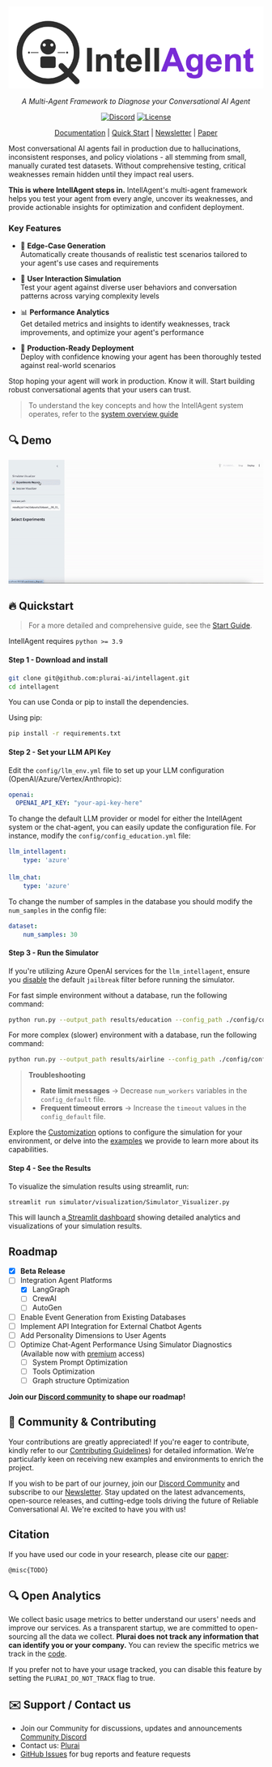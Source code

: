 <div align="center">
 <img src="./docs/figures/logo.png" alt="IntellAgent Logo" width="600">
 
 <p><i>A Multi-Agent Framework to Diagnose your Conversational AI Agent</i></p>

 [![Discord](https://img.shields.io/badge/Join-Discord-blue.svg)](https://discord.gg/YWbT87vAau)
 [![License](https://img.shields.io/badge/License-Apache_2.0-green.svg)](https://github.com/plurai-ai/intellagent/blob/main/LICENSE)

 [Documentation](https://intellagent-doc.plurai.ai/) |
 [Quick Start](#fire-quickstart) |
 [Newsletter](https://plurai.substack.com/) |
 [Paper](https://plurai.substack.com/p/intellagent-an-open-source-multi)
</div>
Most conversational AI agents fail in production due to hallucinations, inconsistent responses, and policy violations - all stemming from small, manually curated test datasets. Without comprehensive testing, critical weaknesses remain hidden until they impact real users.

**This is where IntellAgent steps in.** IntellAgent's multi-agent framework helps you test your agent from every angle, uncover its weaknesses, and provide actionable insights for optimization and confident deployment.

### Key Features
- 🔬 **Edge-Case Generation**  
 Automatically create thousands of realistic test scenarios tailored to your agent's use cases and requirements

- 🤖 **User Interaction Simulation**  
 Test your agent against diverse user behaviors and conversation patterns across varying complexity levels

- 📊 **Performance Analytics**  
 Get detailed metrics and insights to identify weaknesses, track improvements, and optimize your agent's performance

- 💪 **Production-Ready Deployment**  
 Deploy with confidence knowing your agent has been thoroughly tested against real-world scenarios

Stop hoping your agent will work in production. Know it will. Start building robust conversational agents that your users can trust.


> To understand the key concepts and how the IntellAgent system operates, refer to the [system overview guide](https://intellagent-doc.plurai.ai/How_it_Works/how-it-works/)

## 🔍 Demo

![simulator_recording](./docs/simulator_recording.gif)

## :fire: Quickstart

> For a more detailed and comprehensive guide, see the [Start Guide](https://intellagent-doc.plurai.ai/quick_start/installation/).









IntellAgent requires `python >= 3.9`
<br />

#### Step 1 - Download and install

```bash
git clone git@github.com:plurai-ai/intellagent.git
cd intellagent
```

You can use Conda or pip to install the dependencies.

Using pip: 
```bash
pip install -r requirements.txt
```


#### Step 2 - Set your LLM API Key

Edit the `config/llm_env.yml` file to set up your LLM configuration (OpenAI/Azure/Vertex/Anthropic):

```yaml
openai:
  OPENAI_API_KEY: "your-api-key-here"
```

To change the default LLM provider or model for either the IntellAgent system or the chat-agent, you can easily update the configuration file. For instance, modify the `config/config_education.yml` file:


```yaml
llm_intellagent:
    type: 'azure'

llm_chat:
    type: 'azure'
```

To change the number of samples in the database you should modify the `num_samples` in the config file:
```yaml
dataset:
    num_samples: 30
```


####  Step 3 - Run the Simulator
If you're utilizing Azure OpenAI services for the `llm_intellagent`, ensure you [disable](https://learn.microsoft.com/en-us/azure/ai-services/openai/how-to/content-filters) the default `jailbreak` filter before running the simulator.

For fast simple environment without a database, run the following command:
```bash
python run.py --output_path results/education --config_path ./config/config_education.yml 
```
For more complex (slower) environment with a database, run the following command:
```bash
python run.py --output_path results/airline --config_path ./config/config_airline.yml 
```

> **Troubleshooting**  
> - **Rate limit messages** → Decrease `num_workers` variables in the `config_default` file.  
> - **Frequent timeout errors** → Increase the `timeout` values in the `config_default` file.


Explore the [Customization](https://intellagent-doc.plurai.ai/customization/custom_environment/) options to configure the simulation for your environment, or delve into the [examples](https://intellagent-doc.plurai.ai/examples/education/) we provide to learn more about its capabilities.
#### Step 4 - See the Results

To visualize the simulation results using streamlit, run:
```bash 
streamlit run simulator/visualization/Simulator_Visualizer.py
```
This will launch a[ Streamlit dashboard](./README.md#-demo) showing detailed analytics and visualizations of your simulation results.

## Roadmap

- [x] **Beta Release**
- [ ] Integration Agent Platforms
    - [X] LangGraph
    - [ ] CrewAI
    - [ ] AutoGen
- [ ] Enable Event Generation from Existing Databases
- [ ] Implement API Integration for External Chatbot Agents
- [ ] Add Personality Dimensions to User Agents
- [ ] Optimize Chat-Agent Performance Using Simulator Diagnostics (Available now with [premium](https://plurai.ai/contact-us) access)
    - [ ] System Prompt Optimization
    - [ ] Tools Optimization
    - [ ] Graph structure Optimization

**Join our [Discord community](https://discord.gg/YWbT87vAau) to shape our roadmap!**


## 🚀 Community & Contributing

Your contributions are greatly appreciated! If you're eager to contribute, kindly refer to our [Contributing Guidelines](docs/contributing.md)) for detailed information. We’re particularly keen on receiving new examples and environments to enrich the project.

If you wish to be part of our journey, join our [Discord Community](https://discord.gg/YWbT87vAau) and subscribe to our [Newsletter](https://plurai.substack.com/). Stay updated on the latest advancements, open-source releases, and cutting-edge tools driving the future of Reliable Conversational AI. We're excited to have you with us!

## Citation

If you have used our code in your research, please cite our [paper](https://plurai.substack.com/p/intellagent-an-open-source-multi):

```
@misc{TODO}
```



## 🔍 Open Analytics

We collect basic usage metrics to better understand our users' needs and improve our services. As a transparent startup, we are committed to open-sourcing all the data we collect. **Plurai does not track any information that can identify you or your company.** You can review the specific metrics we track in the [code](https://github.com/plurai-ai/intellagent/healthcare_analytics.py).

If you prefer not to have your usage tracked, you can disable this feature by setting the `PLURAI_DO_NOT_TRACK` flag to true.

## ✉️ Support / Contact us
- Join our Community for discussions, updates and announcements [Community Discord](https://discord.gg/YWbT87vAau)
- Contact us: [‫Plurai‬](https://plurai.ai/contact-us)
- [GitHub Issues](https://github.com/plurai-ai/intellagent/issues) for bug reports and feature requests


